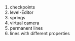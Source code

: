 1. checkpoints
2. level-Editor
3. springs
4. virtual camera
5. permanent lines
6. lines with different properties